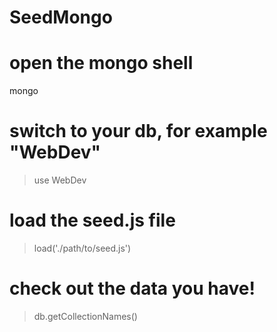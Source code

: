 # SeedMongo

# open the mongo shell
mongo
# switch to your db, for example  "WebDev"
> use WebDev
# load the seed.js file
> load('./path/to/seed.js')
# check out the data you have!
> db.getCollectionNames()
